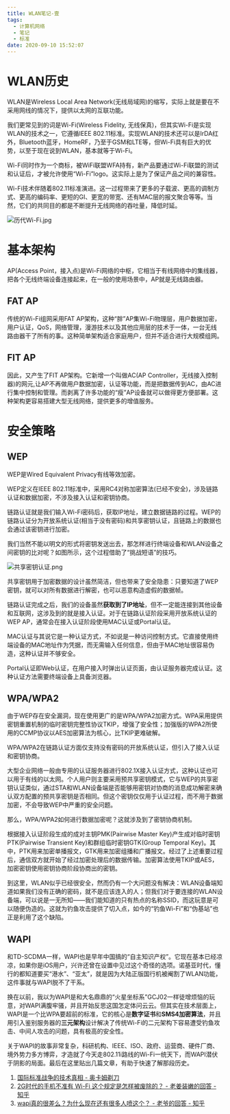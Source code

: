 ```yaml
---
title: WLAN笔记-壹
tags:
  - 计算机网络
  - 笔记
  - 标准
date: 2020-09-10 15:52:07
---
```


# WLAN历史

WLAN是Wireless Local Area Network(无线局域网)的缩写，实际上就是要在不采用网线的情况下，提供以太网的互联功能。

我们更常见到的词是Wi-Fi(Wireless Fidelity, 无线保真)，但其实Wi-Fi是实现WLAN的技术之一，它遵循IEEE 802.11标准。实现WLAN的技术还可以是IrDA红外，Bluetooth蓝牙，HomeRF，乃至于GSM和LTE等，但Wi-Fi具有巨大的优势，以至于现在说到WLAN，基本就等于Wi-Fi。

Wi-Fi同时作为一个商标，被WiFi联盟WFA持有，新产品要通过Wi-Fi联盟的测试和认证后，才被允许使用“Wi-Fi”logo。这实际上是为了保证产品之间的兼容性。

Wi-Fi技术伴随着802.11标准演进。这一过程带来了更多的子载波、更高的调制方式、更高的编码率、更短的GI、更宽的带宽、还有MAC层的报文聚合等等。当然，它们的共同目的都是不断提升无线网络的吞吐量，降低时延。

![历代Wi-Fi.jpg](https://i.loli.net/2020/09/10/SBMczewQtKh6NoU.jpg)

<!--more-->

# 基本架构

AP(Access Point，接入点)是Wi-Fi网络的中枢，它相当于有线网络中的集线器，把各个无线终端设备连接起来，在一般的使用场景中，AP就是无线路由器。

## FAT AP

传统的Wi-Fi组网采用FAT AP架构，这种“胖”AP集Wi-Fi物理层，用户数据加密，用户认证，QoS，网络管理，漫游技术以及其他应用层的技术于一体，一台无线路由器干了所有的事。这种简单架构适合家庭用户，但并不适合进行大规模组网。

## FIT AP

因此，又产生了FIT AP架构。它新增一个叫做AC(AP Controller，无线接入控制器)的网元,让AP不再做用户数据加密，认证等功能，而是把数据传到AC，由AC进行集中控制和管理。而剥离了许多功能的“瘦”AP设备就可以做得更方便部署。这种架构更容易搭建大型无线网络，提供更多的增值服务。

# 安全策略

## WEP

WEP是Wired Equivalent Privacy有线等效加密。

WEP定义在IEEE 802.11标准中，采用RC4对称加密算法(已经不安全)，涉及链路认证和数据加密，不涉及接入认证和密钥协商。

链路认证就是我们输入Wi-Fi密码后，获取IP地址，建立数据链路的过程。WEP的链路认证分为开放系统认证(相当于没有密码)和共享密钥认证，且链路上的数据也会通过该密钥进行加密。

我们当然不能以明文的形式将密钥发送出去，那怎样进行终端设备和WLAN设备之间密钥的比对呢？如图所示，这个过程借助了“挑战短语”的技巧。

![共享密钥认证.png](https://i.loli.net/2020/09/10/Zd7plsaz6RobQke.png)

共享密钥用于加密数据的设计虽然简洁，但也带来了安全隐患：只要知道了WEP密钥，就可以对所有数据进行解密，也可以恶意构造虚假的数据帧。

链路认证完成之后，我们的设备虽然**获取到了IP地址**，但不一定能连接到其他设备和互联网，这涉及到的就是接入认证。对于在链路认证阶段采用开放系统认证的WEP AP，通常会在接入认证阶段使用MAC认证或Portal认证。

MAC认证与其说它是一种认证方式，不如说是一种访问控制方式。它直接使用终端设备的MAC地址作为凭据，而无需输入任何信息，但由于MAC地址很容易伪造，这种认证并不够安全。

Portal认证即Web认证，在用户接入时弹出认证页面，由认证服务器完成认证。这种认证方法需要终端设备上具备浏览器。

## WPA/WPA2

由于WEP存在安全漏洞，现在使用更广的是WPA/WPA2加密方式。WPA采用提供密钥重置机制的临时密钥完整性协议TKIP，增强了安全性；加强版的WPA2所使用的CCMP协议以AES加密算法为核心，比TKIP更难破解。

WPA/WPA2在链路认证方面仅支持没有密码的开放系统认证，但引入了接入认证和密钥协商。

大型企业网络一般由专用的认证服务器进行802.1X接入认证方式，这种认证也可以用于有线的以太网。个人用户则主要采用预共享密钥模式，它与WEP的共享密钥认证类似，通过STA和WLAN设备端是否能够用密钥对协商的消息成功解密来确认双方配置的预共享密钥是否相同。但这个密钥仅仅用于认证过程，而不用于数据加密，不会导致WEP中严重的安全问题。

那么，WPA/WPA2如何进行数据加密呢？这就涉及到了密钥协商机制。

根据接入认证阶段生成的成对主钥PMK(Pairwise Master Key)产生成对临时密钥PTK(Pairwise Transient Key)和群组临时密钥GTK(Group Temporal Key)。其中，PTK用来加密单播报文，GTK用来加密组播和广播报文。经过了上述重要过程后，通信双方就开始了经过加密处理后的数据传输。加密算法使用TKIP或AES，加密密钥使用密钥协商阶段协商出的密钥。

到这里，WLAN似乎已经很安全，然而仍有一个大问题没有解决：WLAN设备端知道如果我们没有正确的密码，就不是应该连入的人；但我们对于要连接的WLAN设备端，可以说是一无所知——我们能知道的只有热点的名称SSID，而这玩意是可以随便伪造的。这就为钓鱼攻击提供了切入点，如今的“钓鱼Wi-Fi”和“伪基站”也正是利用了这个缺陷。

## WAPI

和TD-SCDMA一样，WAPI也是早年中国搞的“自主知识产权”。它现在基本已经凉凉，如果你是iOS用户，兴许还曾在设置中见过这个奇怪的选项。诺基亚时代，懂行的都知道要买“港水”、“亚太”，就是因为大陆正版国行机被阉割了WLAN功能，这件事就与WAPI脱不了干系。

换在以前，我以为WAPI是和大名鼎鼎的“火星坐标系”GCJ02一样徒增烦恼的玩意，对WAPI满腹牢骚，并且开始反思这国怎定体问云云。但其实在技术层面上，WAPI是一个比WPA要超前的标准，它的核心是**数字证书**和**SMS4加密算法**，并且用引入鉴别服务器的**三元架构**设计解决了传统Wi-Fi的二元架构下容易遭受钓鱼攻击、中间人攻击的问题，具有极高的安全性。

关于WAPI的故事非常复杂，科研机构、IEEE、ISO、政府、运营商、硬件厂商、境外势力多方博弈，才造就了今天走802.11i路线的Wi-Fi一统天下，而WAPI潜伏于阴影的局面。最后在这里贴出几篇文章，有助于快速了解那段历史。

1. [国际标准战争的技术真相 - 奥卡姆剃刀](https://www.ctocio.com/hotnews/22804.html)
2. [2G时代的手机不准有 Wi-Fi 这个规定是怎样被废除的？ - 老姜装嫩的回答 - 知乎](https://www.zhihu.com/question/32032171/answer/54616292)
3. [wapi真的很差么？为什么现在还有很多人喷这个？ - 老爷的回答 - 知乎](https://www.zhihu.com/question/66100012/answer/952759096)